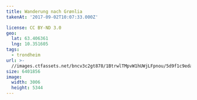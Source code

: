 ```yaml
---
title: Wanderung nach Grønlia
takenAt: '2017-09-02T10:07:33.000Z'

license: CC BY-ND 3.0
geo:
  lat: 63.406361
  lng: 10.351605
tags:
  - trondheim
url: >-
  //images.ctfassets.net/bncv3c2gt878/1BtrwlTMpvW1hUWjLFpnou/5d9f1c9eda49ddd651968b7ce8f2ce9a/wanderung-nach-grnlia_36170345054_o
size: 6401856
image:
  width: 3006
  height: 5344
---
```

